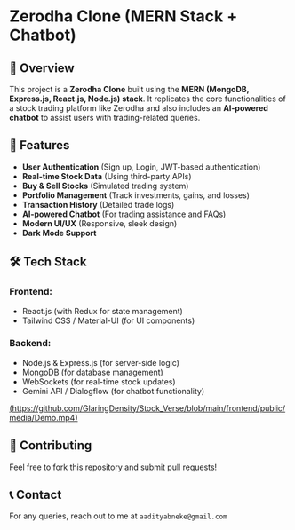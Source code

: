 # Zerodha Clone (MERN Stack + Chatbot)

## 📌 Overview
This project is a **Zerodha Clone** built using the **MERN (MongoDB, Express.js, React.js, Node.js) stack**. It replicates the core functionalities of a stock trading platform like Zerodha and also includes an **AI-powered chatbot** to assist users with trading-related queries.

## 🚀 Features
- **User Authentication** (Sign up, Login, JWT-based authentication)
- **Real-time Stock Data** (Using third-party APIs)
- **Buy & Sell Stocks** (Simulated trading system)
- **Portfolio Management** (Track investments, gains, and losses)
- **Transaction History** (Detailed trade logs)
- **AI-powered Chatbot** (For trading assistance and FAQs)
- **Modern UI/UX** (Responsive, sleek design)
- **Dark Mode Support**

## 🛠️ Tech Stack
### **Frontend:**
- React.js (with Redux for state management)
- Tailwind CSS / Material-UI (for UI components)

### **Backend:**
- Node.js & Express.js (for server-side logic)
- MongoDB (for database management)
- WebSockets (for real-time stock updates)
- Gemini API / Dialogflow (for chatbot functionality)

[(https://github.com/GlaringDensity/Stock_Verse/blob/main/frontend/public/media/Demo.mp4)](https://github.com/user-attachments/assets/24046166-ca6c-408d-916d-de5940fee09f)


## 🤝 Contributing
Feel free to fork this repository and submit pull requests!

## 📞 Contact
For any queries, reach out to me at `aadityabneke@gmail.com`

